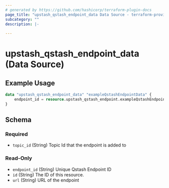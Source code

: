 ```yaml
---
# generated by https://github.com/hashicorp/terraform-plugin-docs
page_title: "upstash_qstash_endpoint_data Data Source - terraform-provider-upstash"
subcategory: ""
description: |-
  
---
```


# upstash_qstash_endpoint_data (Data Source)



## Example Usage

```terraform
data "upstash_qstash_endpoint_data" "exampleQstashEndpointData" {
    endpoint_id = resource.upstash_qstash_endpoint.exampleQstashEndpoint.endpoint_id
}
```

<!-- schema generated by tfplugindocs -->
## Schema

### Required

- `topic_id` (String) Topic Id that the endpoint is added to

### Read-Only

- `endpoint_id` (String) Unique Qstash Endpoint ID
- `id` (String) The ID of this resource.
- `url` (String) URL of the endpoint


